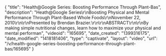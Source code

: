 {
    "title": "Health@Google Series: Boosting Performance Through Plant-Bas",
    "description": "Heath@Google Series\r\nBoosting Physical and Mental Performance Through Plant-Based Whole Foods\r\nNovember 22, 2010\r\n\r\nPresented by Brendan Brazier.\r\n\r\nABSTRACT\r\n\r\nBy making simple nutritional changes, learn how to maximize your physical and mental performan",
    "videoid": "165695",
    "date_created": "1399316175",
    "date_modified": "1418181406",
    "type": "captivate",
    "layout": "video",
    "url": "\/v\/health-google-series-boosting-performance-through-plant-bas\/165695"
}